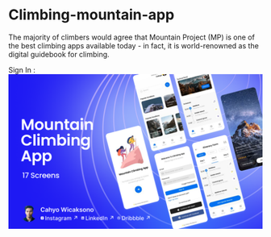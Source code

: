 # Climbing-mountain-app
The majority of climbers would agree that Mountain Project (MP) is one of the best climbing apps available today - in fact, it is world-renowned as the digital guidebook for climbing.

Sign In : ![alt text](https://github.com/CahyoWicaksono/Climbing-mountain-app/blob/main/Travel%20App%20UI%20Kits%20(Community)%20(2)/Cover%20(1).png?raw=true)
